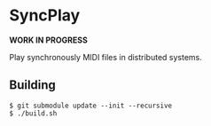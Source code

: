 # SyncPlay

__WORK IN PROGRESS__

Play synchronously MIDI files in distributed systems.

## Building

```
$ git submodule update --init --recursive
$ ./build.sh
```
